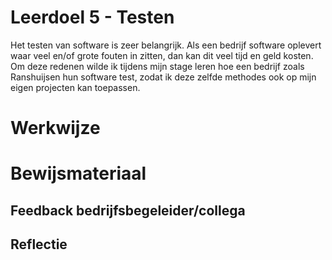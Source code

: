 ﻿# Leerdoel 5 - Testen
Het testen van software is zeer belangrijk. Als een bedrijf software oplevert waar veel en/of grote fouten in zitten, dan kan dit veel tijd en geld kosten. Om deze redenen wilde ik tijdens mijn stage leren hoe een bedrijf zoals Ranshuijsen hun software test, zodat ik deze zelfde methodes ook op mijn eigen projecten kan toepassen.

# Werkwijze

# Bewijsmateriaal

## Feedback bedrijfsbegeleider/collega
## Reflectie

